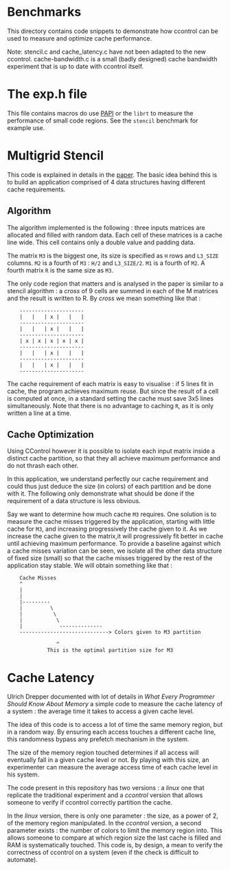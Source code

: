 Benchmarks
==========

This directory contains code snippets to demonstrate how ccontrol can be used
to measure and optimize cache performance.

Note: stencil.c and cache\_latency.c have not been adapted to the new ccontrol.
cache-bandwidth.c is a small (badly designed) cache bandwidth experiment that
is up to date with ccontrol itself.

The exp.h file
==============

This file contains macros do use [PAPI](http://icl.cs.utk.edu/papi/) or the
`librt` to measure the performance of small code regions. See the `stencil`
benchmark for example use.

Multigrid Stencil
=================

This code is explained in details in the
[paper](http://moais.imag.fr/membres/swann.perarnau/pdfs/cacheics11.pdf).  The
basic idea behind this is to build an application comprised of 4 data
structures having different cache requirements.

Algorithm
---------

The algorithm implemented is the following : three inputs matrices are
allocated and filled with random data. Each cell of these matrices is a cache
line wide. This cell contains only a double value and padding data.

The matrix `M3` is the biggest one, its size is specified as `H` rows and
`L3_SIZE` columns. `M2` is a fourth of `M3` : `H/2` and `L3_SIZE/2`. `M1` is a
fourth of `M2`. A fourth matrix `R` is the same size as `M3`.

The only code region that matters and is analysed in the paper is similar to a
stencil algorithm : a _cross_ of 9 cells are summed in each of the M matrices
and the result is written to R. By _cross_ we mean something like that :

        ---------------------
       	|   |   | x |   |   |
       	---------------------
       	|   |   | x |   |   |
       	---------------------
       	| x | x | x | x | x |
       	---------------------
       	|   |   | x |   |   |
       	---------------------
       	|   |   | x |   |   |
       	---------------------

The cache requirement of each matrix is easy to visualise : if 5 lines fit in
cache, the program achieves maximum reuse. But since the result of a cell is
computed at once, in a standard setting the cache must save 3x5 lines
simultaneously. Note that there is no advantage to caching `R`, as it is only
written a line at a time.

Cache Optimization
------------------

Using CControl however it is possible to isolate each input matrix inside a
distinct cache partition, so that they all achieve maximum performance and do
not thrash each other.

In this application, we understand perfectly our cache requirement and could
thus just deduce the size (in colors) of each partition and be done with it.
The following only demonstrate what should be done if the requirement of a data
structure is less obvious.

Say we want to determine how much cache `M3` requires. One solution is to measure
the cache misses triggered by the application, starting with little cache for
`M3`, and increasing progressively the cache given to it.  As we increase the
cache given to the matrix,it will progressively fit better in cache until achieving
maximum performance. To provide a baseline against which a cache misses
variation can be seen, we isolate all the other data structure of fixed size (small) so that
the cache misses triggered by the rest of the application stay stable.
We will obtain something like that :


        Cache Misses
        ^
        |
        |
        |---------
        |         \
        |          \
        |           \
        |            --------------
        -----------------------------> Colors given to M3 partition

                    ^
                 This is the optimal partition size for M3


Cache Latency
=============

Ulrich Drepper documented with lot of details in _What Every Programmer Should
Know About Memory_ a simple code to measure the cache latency of a system : the
average time it takes to access a given cache level.

The idea of this code is to access a lot of time the same memory region, but in
a random way. By ensuring each access touches a different cache line, this
randomness bypass any prefetch mechanism in the system.

The size of the memory region touched determines if all access will eventually
fall in a given cache level or not. By playing with this size, an experimenter
can measure the average access time of each cache level in his system.

The code present in this repository has two versions : a _linux_ one that
replicate the traditional experiment and a _ccontrol_ version that allows
someone to verify if ccontrol correctly partition the cache.

In the _linux_ version, there is only one parameter : the size, as a power of
2, of the memory region manipulated. In the _ccontrol_ version, a second
parameter exists : the number of colors to limit the memory region into. This
allows someone to compare at which region size the last cache is filled and RAM
is systematically touched. This code is, by design, a mean to verify the
correctness of ccontrol on a system (even if the check is difficult to
automate).





